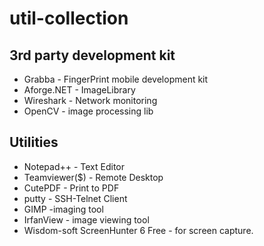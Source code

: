 # util-collection

## 3rd party  development kit
- Grabba - FingerPrint mobile development kit
- Aforge.NET - ImageLibrary
- Wireshark - Network monitoring
- OpenCV - image processing lib

## Utilities
- Notepad++  - Text Editor
- Teamviewer($) - Remote Desktop
- CutePDF - Print to PDF
- putty - SSH-Telnet Client
- GIMP -imaging tool
- IrfanView - image viewing tool
- Wisdom-soft ScreenHunter 6 Free - for screen capture.
